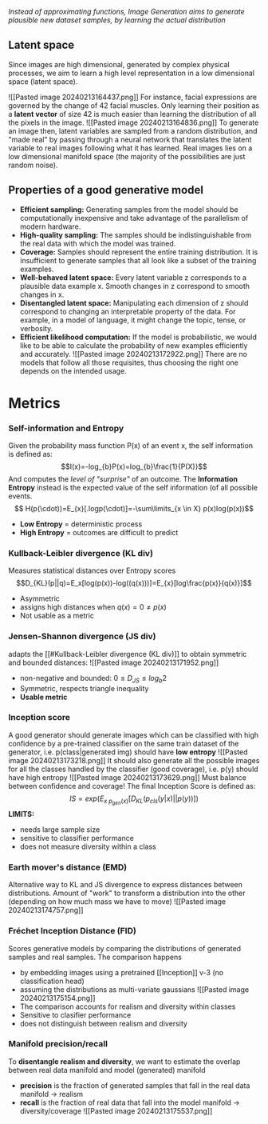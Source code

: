 *Instead of approximating functions, Image Generation aims to generate plausible new dataset samples, by learning the actual distribution*

## Latent space
Since images are high dimensional, generated by complex physical processes, we aim to learn a high level representation in a low dimensional space (latent space).

![[Pasted image 20240213164437.png]]
For instance,  facial expressions are governed by the change of 42 facial muscles. Only learning their position as a **latent vector** of size 42 is much easier than learning the distribution of all the pixels in the image.
![[Pasted image 20240213164836.png]]
To generate an image then, latent variables are sampled from a random distribution, and "made real" by passing through a neural network that translates the latent variable to real images following what it has learned.
Real images lies on a low dimensional manifold space (the majority of the possibilities are just random noise).
## Properties of a good generative model
- **Efficient sampling:** Generating samples from the model should be computationally inexpensive and take advantage of the parallelism of modern hardware. 
- **High-quality sampling:** The samples should be indistinguishable from the real data with which the model was trained. 
- **Coverage:** Samples should represent the entire training distribution. It is insufficient to generate samples that all look like a subset of the training examples. 
- **Well-behaved latent space:** Every latent variable z corresponds to a plausible data example x. Smooth changes in z correspond to smooth changes in x. 
- **Disentangled latent space:** Manipulating each dimension of z should correspond to changing an interpretable property of the data. For example, in a model of language, it might change the topic, tense, or verbosity. 
- **Efficient likelihood computation:** If the model is probabilistic, we would like to be able to calculate the probability of new examples efficiently and accurately.
![[Pasted image 20240213172922.png]]
There are no models that follow all those requisites, thus choosing the right one depends on the intended usage.
# Metrics
### Self-information and Entropy
Given the probability mass function P(x) of an event x, the self information is defined as:
$$I(x)=-log_{b}P(x)=log_{b}\frac{1}{P(X)}$$
And computes the *level of "surprise"* of an outcome. 
The **Information Entropy** instead is the expected value of the self information (of all possible events.
$$ H(p(\cdot))=E_{x}[.logp(\cdot)]=-\sum\limits_{x \in X} p(x)log(p(x))$$
- **Low Entropy** = deterministic process
- **High Entropy** = outcomes are difficult to predict
### Kullback-Leibler divergence (KL div)
Measures statistical distances over Entropy scores
$$D_{KL}(p||q)=E_x[log(p(x))-log((q(x)))]=E_{x}[log\frac{p(x)}{q(x)}]$$
- Asymmetric
- assigns high distances when $q(x)=0 \neq p(x)$ 
- Not usable as a metric
### Jensen-Shannon divergence (JS div)
adapts the [[#Kullback-Leibler divergence (KL div)]] to obtain symmetric and bounded distances:
![[Pasted image 20240213171952.png]]
- non-negative and bounded: $0 \le D_{JS} \le log_{b}2$
- Symmetric, respects triangle inequality
- **Usable metric**
### Inception score
A good generator should generate images which can be classified with high confidence by a pre-trained classifier on the same train dataset of the generator, i.e. p(class|generated img) should have **low entropy**
![[Pasted image 20240213173218.png]]
It should also generate all the possible images for all the classes handled by the classifier (good coverage), i.e. p(y) should have high entropy
![[Pasted image 20240213173629.png]]
Must balance between confidence and coverage!
The final Inception Score is defined as:
$$IS=exp(E_{x~p_{gen}(x)}[D_{KL}(p_{cls}(y|x)||p(y))])$$
**LIMITS:**
- needs large sample size 
- sensitive to classifier performance
- does not measure diversity within a class
### Earth mover's distance (EMD)
Alternative way to KL and JS divergence to express distances between distributions.
Amount of "work" to transform a distribution into the other (depending on how much mass we have to move)
![[Pasted image 20240213174757.png]]
### Fréchet Inception Distance (FID)
Scores generative models by comparing the distributions of generated samples and real samples.
The comparison happens
- by embedding images using a pretrained [[Inception]] v-3 (no classification head)
- assuming the distributions as multi-variate gaussians
![[Pasted image 20240213175154.png]]
- The comparison accounts for realism and diversity within classes
- Sensitive to clasifier performance
- does not distinguish between realism and diversity
### Manifold precision/recall
To **disentangle realism and diversity**, we want to estimate the overlap between real data manifold and model (generated) manifold
- **precision** is the fraction of generated samples that fall in the real data manifold -> realism
- **recall** is the fraction of real data that fall into the model manifold -> diversity/coverage
![[Pasted image 20240213175537.png]]
